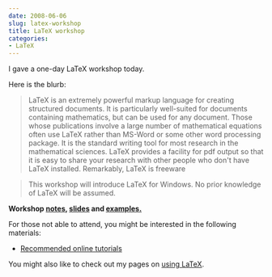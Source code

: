 ```yaml
---
date: 2008-06-06
slug: latex-workshop
title: LaTeX workshop
categories:
- LaTeX
---
```


I gave a one-day LaTeX workshop today.

Here is the blurb:

>LaTeX is an extremely powerful markup language for creating structured documents. It is particularly well-suited for documents containing mathematics, but can be used for any document. Those whose publications involve a large number of mathematical equations often use LaTeX rather than MS-Word or some other word processing package. It is the standard writing tool for most research in the mathematical sciences. LaTeX provides a facility for pdf output so that it is easy to share your research with other people who don't have LaTeX installed. Remarkably, LaTeX is freeware

>This workshop will introduce LaTeX for Windows. No prior knowledge of LaTeX will be assumed.

**Workshop [notes](/research/ECR_workshop_notes.pdf), [slides](/research/ECR_workshop.pdf) and [examples.](/research/examples.zip)**

For those not able to attend, you might be interested in the following materials:

  * [Recommended online tutorials](http://www.tug.org/tutorials/tugindia/)

You might also like to check out my pages on [using  LaTeX](/hyndsight/#category=LaTeX).
